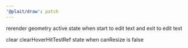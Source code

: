```yaml
---
'@plait/draw': patch
---
```


rerender geometry active state when start to edit text and exit to edit text

clear clearHoverHitTestRef state when canResize is false
